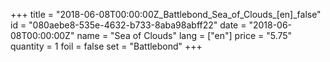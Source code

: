 +++
title = "2018-06-08T00:00:00Z_Battlebond_Sea_of_Clouds_[en]_false"
id = "080aebe8-535e-4632-b733-8aba98abff22"
date = "2018-06-08T00:00:00Z"
name = "Sea of Clouds"
lang = ["en"]
price = "5.75"
quantity = 1
foil = false
set = "Battlebond"
+++
